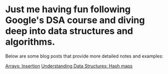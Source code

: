 # Just me having fun following Google's DSA course and diving deep into data structures and algorithms.

Below are some blog posts that provide more detailed notes and examples:

[Arrays: Insertion](./Arrays/arrays.mdx)
[Understanding Data Structures: Hash maps](./HashTables/hashMaps.mdx)